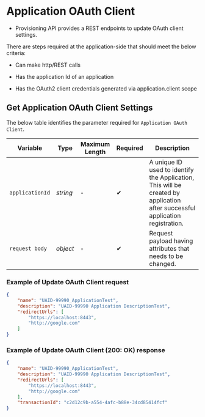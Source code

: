 # Application OAuth Client

- Provisioning API provides a REST endpoints to update OAuth client settings.

There are steps required at the application-side that should meet the below criteria:  

- Can make http/REST calls  

- Has the application Id of an application

- Has the OAuth2 client credentials generated via application.client scope


## Get Application OAuth Client Settings    

<!--
type: tab
titles: Request, Response
-->

The below table identifies the parameter required for `Application OAuth Client`.

| Variable | Type | Maximum Length | Required | Description |
| -------- | -- |------------| ------- | ---- |
| `applicationId` | *string* | - | &#10004; | A unique ID used to identify the Application, This will be created by application after successful application registration. |
| `request body` | *object* | - | &#10004; | Request payload having attributes that needs to be changed. |

### Example of Update OAuth Client request

```json
{
    "name": "UAID-99990_ApplicationTest",
    "description": "UAID-99990 Application DescriptionTest",
    "redirectUrls": [
        "https://localhost:8443",
        "http://google.com"
    ]
}
```

<!--
type: tab
-->

### Example of Update OAuth Client (200: OK) response

```json
{
    "name": "UAID-99990_ApplicationTest",
    "description": "UAID-99990 Application DescriptionTest",
    "redirectUrls": [
        "https://localhost:8443",
        "http://google.com"
    ],
    "transactionId": "c2d12c9b-a554-4afc-b88e-34cd85414fcf"
}

```
<!-- type: tab-end -->
